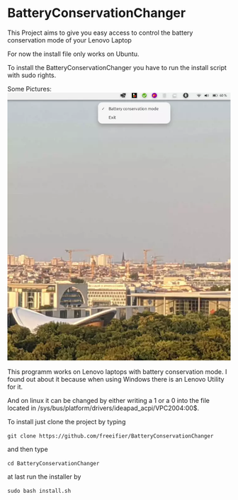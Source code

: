 # BatteryConservationChanger
This Project aims to give you easy access to control the battery conservation mode of your Lenovo Laptop

For now the install file only works on Ubuntu.

To install the BatteryConservationChanger you have to run the install script with sudo rights.


Some Pictures:
[![](./screenshot.webp)](https://raw.githubusercontent.com/freeifier/screenshot.webp)


This programm works on Lenovo laptops with battery conservation mode.
I found out about it because when using Windows there is an Lenovo Utility for it.

And on linux it can be changed by either writing a 1 or a 0 into the file located in /sys/bus/platform/drivers/ideapad_acpi/VPC2004:00$.

To install just clone the project by typing 

`git clone https://github.com/freeifier/BatteryConservationChanger`

and then type

`cd BatteryConservationChanger`

at last run the installer by

`sudo bash install.sh`
